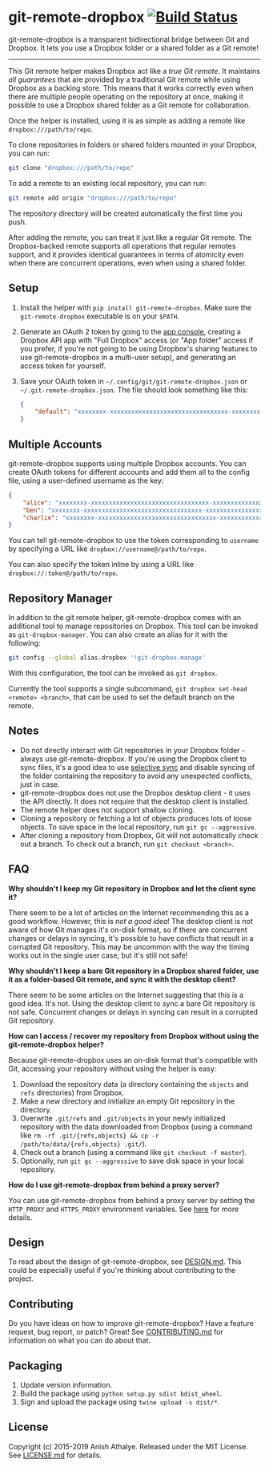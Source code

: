 # git-remote-dropbox [![Build Status](https://travis-ci.com/anishathalye/git-remote-dropbox.svg?branch=master)](https://travis-ci.com/anishathalye/git-remote-dropbox)

git-remote-dropbox is a transparent bidirectional bridge between Git and
Dropbox. It lets you use a Dropbox folder or a shared folder as a Git remote!

---

This Git remote helper makes Dropbox act like a _true Git remote_. It maintains
_all guarantees_ that are provided by a traditional Git remote while using
Dropbox as a backing store. This means that it works correctly even when there
are multiple people operating on the repository at once, making it possible to
use a Dropbox shared folder as a Git remote for collaboration.

Once the helper is installed, using it is as simple as adding a remote like
`dropbox:///path/to/repo`.

To clone repositories in folders or shared folders mounted in your Dropbox, you
can run:

```bash
git clone "dropbox:///path/to/repo"
```

To add a remote to an existing local repository, you can run:

```bash
git remote add origin "dropbox:///path/to/repo"
```

The repository directory will be created automatically the first time you push.

After adding the remote, you can treat it just like a regular Git remote. The
Dropbox-backed remote supports all operations that regular remotes support, and
it provides identical guarantees in terms of atomicity even when there are
concurrent operations, even when using a shared folder.

## Setup

1. Install the helper with `pip install git-remote-dropbox`. Make sure the
   `git-remote-dropbox` executable is on your `$PATH`.

2. Generate an OAuth 2 token by going to the [app
   console](https://www.dropbox.com/developers/apps), creating a Dropbox API
   app with "Full Dropbox" access (or "App folder" access if you prefer, if
   you're not going to be using Dropbox's sharing features to use
   git-remote-dropbox in a multi-user setup), and generating an access token
   for yourself.

3. Save your OAuth token in `~/.config/git/git-remote-dropbox.json` or
   `~/.git-remote-dropbox.json`. The file should look something like this:

   ```json
   {
       "default": "xxxxxxxx-xxxxxxxxxxxxxxxxxxxxxxxxxxxxxxxxx-xxxxxxxxxxxxxxxxxxxxx"
   }
   ```

## Multiple Accounts

git-remote-dropbox supports using multiple Dropbox accounts. You can create
OAuth tokens for different accounts and add them all to the config file, using
a user-defined username as the key:

```json
{
    "alice": "xxxxxxxx-xxxxxxxxxxxxxxxxxxxxxxxxxxxxxxxxx-xxxxxxxxxxxxxxxxxxxxx",
    "ben": "xxxxxxxx-xxxxxxxxxxxxxxxxxxxxxxxxxxxxxxxxx-xxxxxxxxxxxxxxxxxxxxx",
    "charlie": "xxxxxxxx-xxxxxxxxxxxxxxxxxxxxxxxxxxxxxxxxx-xxxxxxxxxxxxxxxxxxxxx"
}
```

You can tell git-remote-dropbox to use the token corresponding to `username` by
specifying a URL like `dropbox://username@/path/to/repo`.

You can also specify the token inline by using a URL like
`dropbox://:token@/path/to/repo`.

## Repository Manager

In addition to the git remote helper, git-remote-dropbox comes with an
additional tool to manage repositories on Dropbox. This tool can be invoked as
`git-dropbox-manager`. You can also create an alias for it with the following:

```bash
git config --global alias.dropbox '!git-dropbox-manage'
```

With this configuration, the tool can be invoked as `git dropbox`.

Currently the tool supports a single subcommand, `git dropbox set-head <remote>
<branch>`, that can be used to set the default branch on the remote.

## Notes

- Do not directly interact with Git repositories in your Dropbox folder -always
  use git-remote-dropbox. If you're using the Dropbox client to sync files,
  it's a good idea to use [selective
  sync](https://help.dropbox.com/installs-integrations/sync-uploads/selective-sync-overview)
  and disable syncing of the folder containing the repository to avoid any
  unexpected conflicts, just in case.
- git-remote-dropbox does not use the Dropbox desktop client - it uses the API
  directly. It does not require that the desktop client is installed.
- The remote helper does not support shallow cloning.
- Cloning a repository or fetching a lot of objects produces lots of loose
  objects. To save space in the local repository, run `git gc --aggressive`.
- After cloning a repository from Dropbox, Git will not automatically check out
  a branch. To check out a branch, run `git checkout <branch>`.

## FAQ

**Why shouldn't I keep my Git repository in Dropbox and let the client sync
it?**

There seem to be a lot of articles on the Internet recommending this as a good
workflow. However, this is *not a good idea*! The desktop client is not aware
of how Git manages it's on-disk format, so if there are concurrent changes or
delays in syncing, it's possible to have conflicts that result in a corrupted
Git repository. This may be uncommon with the way the timing works out in the
single user case, but it's still not safe!

**Why shouldn't I keep a bare Git repository in a Dropbox shared folder, use it
as a folder-based Git remote, and sync it with the desktop client?**

There seem to be some articles on the Internet suggesting that this is a good
idea. It's not. Using the desktop client to sync a bare Git repository is not
safe. Concurrent changes or delays in syncing can result in a corrupted Git
repository.

**How can I access / recover my repository from Dropbox without using the
git-remote-dropbox helper?**

Because git-remote-dropbox uses an on-disk format that's compatible with Git,
accessing your repository without using the helper is easy:

1. Download the repository data (a directory containing the `objects` and
   `refs` directories) from Dropbox.
2. Make a new directory and initialize an empty Git repository in the
   directory.
3. Overwrite `.git/refs` and `.git/objects` in your newly initialized
   repository with the data downloaded from Dropbox (using a command like `rm
   -rf .git/{refs,objects} && cp -r /path/to/data/{refs,objects} .git/`).
4. Check out a branch (using a command like `git checkout -f master`).
5. Optionally, run `git gc --aggressive` to save disk space in your local
   repository.

**How do I use git-remote-dropbox from behind a proxy server?**

You can use git-remote-dropbox from behind a proxy server by setting the
`HTTP_PROXY` and `HTTPS_PROXY` environment variables. See
[here](http://docs.python-requests.org/en/latest/user/advanced/#proxies) for
more details.

## Design

To read about the design of git-remote-dropbox, see [DESIGN.md](DESIGN.md).
This could be especially useful if you're thinking about contributing to the
project.

## Contributing

Do you have ideas on how to improve git-remote-dropbox? Have a feature request,
bug report, or patch? Great! See [CONTRIBUTING.md](CONTRIBUTING.md) for
information on what you can do about that.

## Packaging

1. Update version information.
2. Build the package using `python setup.py sdist bdist_wheel`.
3. Sign and upload the package using `twine upload -s dist/*`.

## License

Copyright (c) 2015-2019 Anish Athalye. Released under the MIT License. See
[LICENSE.md](LICENSE.md) for details.
